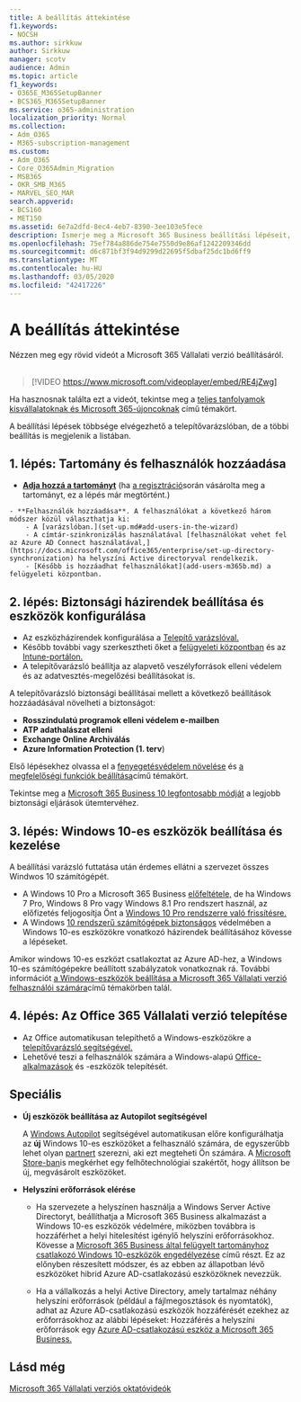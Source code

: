 ```yaml
---
title: A beállítás áttekintése
f1.keywords:
- NOCSH
ms.author: sirkkuw
author: Sirkkuw
manager: scotv
audience: Admin
ms.topic: article
f1_keywords:
- O365E_M365SetupBanner
- BCS365_M365SetupBanner
ms.service: o365-administration
localization_priority: Normal
ms.collection:
- Adm_O365
- M365-subscription-management
ms.custom:
- Adm_O365
- Core_O365Admin_Migration
- MSB365
- OKR_SMB_M365
- MARVEL_SEO_MAR
search.appverid:
- BCS160
- MET150
ms.assetid: 6e7a2dfd-8ec4-4eb7-8390-3ee103e5fece
description: Ismerje meg a Microsoft 365 Business beállítási lépéseit, az előfizetéstől kezdve a tartomány és a felhasználók hozzáadásán át a biztonsági házirendek beállításáig stb.
ms.openlocfilehash: 75ef784a886de754e7550d9e86af1242209346dd
ms.sourcegitcommit: d6c871bf3f94d9299d22695f5dbaf25dc1bd6ff9
ms.translationtype: MT
ms.contentlocale: hu-HU
ms.lasthandoff: 03/05/2020
ms.locfileid: "42417226"
---
```

# <a name="overview-of-setup"></a>A beállítás áttekintése

Nézzen meg egy rövid videót a Microsoft 365 Vállalati verzió beállításáról.<br><br>

> [!VIDEO https://www.microsoft.com/videoplayer/embed/RE4jZwg] 

Ha hasznosnak találta ezt a videót, tekintse meg a [teljes tanfolyamok kisvállalatoknak és Microsoft 365-újoncoknak](https://support.office.com/article/6ab4bbcd-79cf-4000-a0bd-d42ce4d12816) című témakört.

A beállítási lépések többsége elvégezhető a telepítővarázslóban, de a többi beállítás is megjelenik a listában.

## <a name="step-1-add-your-domain-and-users"></a>1. lépés: Tartomány és felhasználók hozzáadása

   - **[Adja hozzá a tartományt](set-up.md#add-your-domain-to-personalize-sign-in)** (ha [a regisztráció](sign-up.md)során vásárolta meg a tartományt, ez a lépés már megtörtént.)

    - **Felhasználók hozzáadása**. A felhasználókat a következő három módszer közül választhatja ki:
        - A [varázslóban.](set-up.md#add-users-in-the-wizard)
        - A címtár-szinkronizálás használatával [felhasználókat vehet fel az Azure AD Connect használatával,](https://docs.microsoft.com/office365/enterprise/set-up-directory-synchronization) ha helyszíni Active directoryval rendelkezik.
        - [Később is hozzáadhat felhasználókat](add-users-m365b.md) a felügyeleti központban.
## <a name="step-2-set-up-security-policies-and-configure-devices"></a>2. lépés: Biztonsági házirendek beállítása és eszközök konfigurálása 

  - Az eszközházirendek konfigurálása a [Telepítő varázslóval.](set-up.md#protect-your-organization) 
  - Később további vagy szerkesztheti őket a [felügyeleti központban](view-policies-and-devices.md) és az [Intune-portálon.](https://docs.microsoft.com/intune/tutorial-walkthrough-intune-portal)
  - A telepítővarázsló beállítja az alapvető veszélyforrások elleni védelem és az adatvesztés-megelőzési beállításokat is.
  
  A telepítővarázsló biztonsági beállításai mellett a következő beállítások hozzáadásával növelheti a biztonságot:

- **Rosszindulatú programok elleni védelem e-mailben**
- **ATP adathalászat elleni**
- **Exchange Online Archiválás**
- **Azure Information Protection (1. terv**)

Első lépésekhez olvassa el a [fenyegetésvédelem növelése](increase-threat-protection.md) és [a megfelelőségi funkciók beállítása](set-up-compliance.md)című témakört.

Tekintse meg a [Microsoft 365 Business 10 legfontosabb módját](https://docs.microsoft.com/office365/admin/security-and-compliance/secure-your-business-data) a legjobb biztonsági eljárások ütemtervéhez.

## <a name="step-3-set-up-and-manage-windows-10-devices"></a>3. lépés: Windows 10-es eszközök beállítása és kezelése

A beállítási varázsló futtatása után érdemes ellátni a szervezet összes Windwos 10 számítógépét.
  
- A Windows 10 Pro a Microsoft 365 Business [előfeltétele,](pre-requisites-for-data-protection.md) de ha Windows 7 Pro, Windows 8 Pro vagy Windows 8.1 Pro rendszert használ, az előfizetés feljogosítja Önt a [Windows 10 Pro rendszerre való frissítésre.](https://docs.microsoft.com/microsoft-365/business/upgrade-to-windows-pro-creators-update)
- A Windows [10 rendszerű számítógépek biztonságos](secure-win-10-pcs.md) védelmében a Windows 10-es eszközökre vonatkozó házirendek beállításához kövesse a lépéseket.

Amikor windows 10-es eszközt csatlakoztat az Azure AD-hez, a Windows 10-es számítógépekre beállított szabályzatok vonatkoznak rá. További információt [a Windows-eszközök beállítása a Microsoft 365 Vállalati verzió felhasználói számára](set-up-windows-devices.md)című témakörben talál.

## <a name="step-4-install-office-365-business"></a>4. lépés: Az Office 365 Vállalati verzió telepítése
- Az Office automatikusan telepíthető a Windows-eszközökre a [telepítővarázsló segítségével.](set-up.md#deploy-office-365-client-apps)
- Lehetővé teszi a felhasználók számára a Windows-alapú [Office-alkalmazások](https://docs.microsoft.com/office365/admin/setup/install-applications) és -eszközök telepítését.
     
## <a name="advanced"></a>Speciális
- **Új eszközök beállítása az Autopilot segítségével**
            
     A [Windows Autopilot](add-autopilot-devices-and-profile.md) segítségével automatikusan előre konfigurálhatja az **új** Windows 10-es eszközöket a felhasználó számára, de egyszerűbb lehet olyan [partnert](https://www.microsoft.com/solution-providers/search) szerezni, aki ezt megteheti Ön számára. A [Microsoft Store-ban](https://go.microsoft.com/fwlink/?linkid=874598)is megkérhet egy felhőtechnológiai szakértőt, hogy állítson be új, megvásárolt eszközöket.

- **Helyszíni erőforrások elérése**

     - Ha szervezete a helyszínen használja a Windows Server Active Directoryt, beállíthatja a Microsoft 365 Business alkalmazást a Windows 10-es eszközök védelmére, miközben továbbra is hozzáférhet a helyi hitelesítést igénylő helyszíni erőforrásokhoz. Kövesse a [Microsoft 365 Business által felügyelt tartományhoz csatlakozó Windows 10-eszközök engedélyezése](manage-windows-devices.md) című részt. Ez az előnyben részesített módszer, és az ebben az állapotban lévő eszközöket hibrid Azure AD-csatlakozású eszközöknek nevezzük.

    - Ha a vállalkozás a helyi Active Directory, amely tartalmaz néhány helyszíni erőforrások (például a fájlmegosztások és nyomtatók), adhat az Azure AD-csatlakozású eszközök hozzáférését ezekhez az erőforrásokhoz az alábbi lépéseket: Hozzáférés a helyszíni erőforrások egy [Azure AD-csatlakozású eszköz a Microsoft 365 Business.](access-resources.md)

## <a name="see-also"></a>Lásd még

[Microsoft 365 Vállalati verziós oktatóvideók](https://support.office.com/article/6ab4bbcd-79cf-4000-a0bd-d42ce4d12816)
